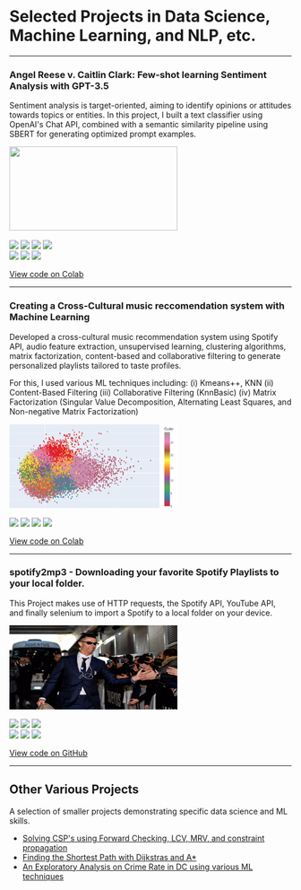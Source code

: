 # Selected Projects in Data Science, Machine Learning, and NLP, etc.

---

### Angel Reese v. Caitlin Clark: Few-shot learning Sentiment Analysis with GPT-3.5

Sentiment analysis is target-oriented, aiming to identify opinions or attitudes towards topics or entities. In this project, I built a text classifier using OpenAI's Chat API, combined with a semantic similarity pipeline using SBERT for generating optimized prompt examples. 

 <img src="https://drive.google.com/uc?id=1IAB6nWBJL87ABsSNZ0KMp25TggJ2x4_h"  width="300" height="150">

[![](https://img.shields.io/badge/Python-white?logo=Python)](#) [![](https://img.shields.io/badge/Jupyter-black?logo=Jupyter)](#) [![](https://img.shields.io/badge/PyTorch-white?logo=pytorch)](#) [![](https://img.shields.io/badge/YouTube-black?logo=youtube)](#) <br />
[![](https://img.shields.io/badge/Twitter-white?logo=Twitter)](#) [![](https://img.shields.io/badge/OpenAI-black?logo=openai)](#) [![](https://img.shields.io/badge/HuggingFace_Transformers-white)](#)

[View code on Colab](https://colab.research.google.com/drive/1QdwMAsxRfX_XVrdrPs0Rfdxqs-Yyoid8?usp=sharing)

---

### Creating a Cross-Cultural music reccomendation system with Machine Learning

Developed a cross-cultural music recommendation system using Spotify API, audio feature extraction, unsupervised learning, clustering algorithms, matrix factorization, content-based and collaborative filtering to generate personalized playlists tailored to taste profiles.

For this, I used various ML techniques including: (i) Kmeans++, KNN (ii) Content-Based Filtering (iii) Collaborative Filtering (KnnBasic) (iv) Matrix Factorization (Singular Value Decomposition, Alternating Least Squares, and Non-negative Matrix Factorization)

<img src="images/spotify_countries.png?raw=true" width="300" height="150"/>

[![](https://img.shields.io/badge/Python-white?logo=Python)](#) [![](https://img.shields.io/badge/Jupyter-black?logo=Jupyter)](#) [![](https://img.shields.io/badge/sklearn-white?logo=scikit-learn)](#) [![](https://img.shields.io/badge/Spotify-black?logo=Spotify)](#) 

[View code on Colab](https://colab.research.google.com/drive/1Jg6GWEcf4zMfkK2gsJuHeObspYo4_o5d?usp=sharing)

---

### spotify2mp3 - Downloading your favorite Spotify Playlists to your local folder. 
This Project makes use of HTTP requests, the Spotify API, YouTube API, and finally selenium to import a Spotify to a local folder on your device.

<img src="images/spotify2mp3.png?raw=true" width="300" height="150"/>

[![](https://img.shields.io/badge/Python-white?logo=Python)](#) [![](https://img.shields.io/badge/YouTube-black?logo=youtube)](#) [![](https://img.shields.io/badge/sklearn-white?logo=scikit-learn)](#) <br /> [![](https://img.shields.io/badge/Spotify-black?logo=Spotify)](#) 
[![](https://img.shields.io/badge/Jupyter-white?logo=Jupyter)](#) [![](https://img.shields.io/badge/Selenium-black?logo=Selenium)](#) 

[View code on GitHub](https://github.com/williamzabet/spotify2mp3)

---

## Other Various Projects
A selection of smaller projects demonstrating specific data science and ML skills.

- [Solving CSP's using Forward Checking, LCV, MRV, and constraint propagation](https://github.com/williamzabet/6511-CSP-Problem-Solver)
- [Finding the Shortest Path with Dijkstras and A*](https://github.com/williamzabet/6511-Shortest-Path)
- [An Exploratory Analysis on Crime Rate in DC using various ML techniques](https://github.com/williamzabet/Crime-in-DC)













